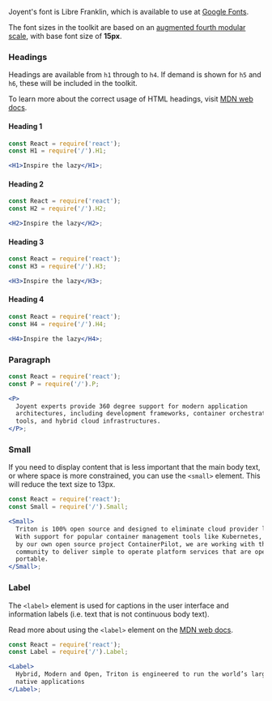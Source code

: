 Joyent's font is Libre Franklin, which is available to use at
[Google Fonts](https://fonts.google.com/specimen/Libre+Franklin).

The font sizes in the toolkit are based on an
[augmented fourth modular scale](http://www.modularscale.com/?15,24&px&1.414),
with base font size of **15px**.

### Headings

Headings are available from `h1` through to `h4`. If demand is shown for `h5`
and `h6`, these will be included in the toolkit.

To learn more about the correct usage of HTML headings, visit
[MDN web docs](https://developer.mozilla.org/en-US/docs/Web/HTML/Element/Heading_Elements).

#### Heading 1

```jsx
const React = require('react');
const H1 = require('/').H1;

<H1>Inspire the lazy</H1>;
```

#### Heading 2

```jsx
const React = require('react');
const H2 = require('/').H2;

<H2>Inspire the lazy</H2>;
```

#### Heading 3

```jsx
const React = require('react');
const H3 = require('/').H3;

<H3>Inspire the lazy</H3>;
```

#### Heading 4

```jsx
const React = require('react');
const H4 = require('/').H4;

<H4>Inspire the lazy</H4>;
```

### Paragraph

```jsx
const React = require('react');
const P = require('/').P;

<P>
  Joyent experts provide 360 degree support for modern application
  architectures, including development frameworks, container orchestration
  tools, and hybrid cloud infrastructures.
</P>;
```

### Small

If you need to display content that is less important that the main body text,
or where space is more constrained, you can use the `<small>` element. This will
reduce the text size to 13px.

```jsx
const React = require('react');
const Small = require('/').Small;

<Small>
  Triton is 100% open source and designed to eliminate cloud provider lock-in.
  With support for popular container management tools like Kubernetes, augmented
  by our own open source project ContainerPilot, we are working with the
  community to deliver simple to operate platform services that are open and
  portable.
</Small>;
```

### Label

The `<label>` element is used for captions in the user interface and information
labels (i.e. text that is not continuous body text).

Read more about using the `<label>` element on the
[MDN web docs](https://developer.mozilla.org/en-US/docs/Web/HTML/Element/label).

```jsx
const React = require('react');
const Label = require('/').Label;

<Label>
  Hybrid, Modern and Open, Triton is engineered to run the world’s largest cloud
  native applications
</Label>;
```
